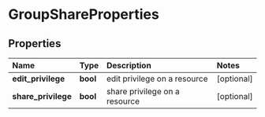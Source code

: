 # GroupShareProperties

## Properties

| Name | Type | Description | Notes |
| :--- | :--- | :--- | :--- |
| **edit\_privilege** | **bool** | edit privilege on a resource | \[optional\] |
| **share\_privilege** | **bool** | share privilege on a resource | \[optional\] |

